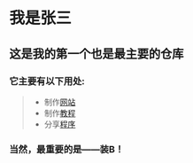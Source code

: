 # 我是张三
## 这是我的**第一个**也是最主要的仓库
### 它主要有以下用处:<br>
> - 制作[网站](https://zhs141.github.io)
> - 制作[教程](https://zhs141.github.io/JC)
> - 分享[程序](https://zhs141.github.io/Jay)
### 当然，最重要的是——装B！
